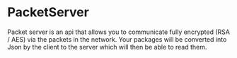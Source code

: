 # PacketServer
Packet server is an api that allows you to communicate fully encrypted (RSA / AES) via the packets in the network.
Your packages will be converted into Json by the client to the server which will then be able to read them.
